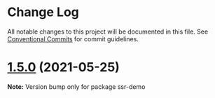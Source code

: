 # Change Log

All notable changes to this project will be documented in this file.
See [Conventional Commits](https://conventionalcommits.org) for commit guidelines.

# [1.5.0](https://github.com/amplitude/experiment-js-server/compare/v1.4.0...v1.5.0) (2021-05-25)

**Note:** Version bump only for package ssr-demo
